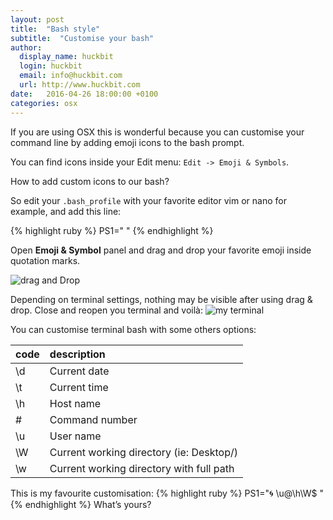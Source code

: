 ```yaml
---
layout: post
title:  "Bash style"
subtitle:  "Customise your bash"
author:
  display_name: huckbit
  login: huckbit
  email: info@huckbit.com
  url: http://www.huckbit.com
date:   2016-04-26 18:00:00 +0100
categories: osx
---
```

If you are using OSX this is wonderful because you can customise your command line by adding emoji icons to the bash prompt.

You can find icons inside your Edit menu: `Edit -> Emoji & Symbols`.

How to add custom icons to our bash?

So edit your `.bash_profile` with your favorite editor vim or nano for example, and add this line:

{% highlight ruby %}
PS1=" "
{% endhighlight %}

Open **Emoji & Symbol** panel and drag and drop your favorite emoji inside quotation marks.

![drag and Drop]({{site.baseurl}}/images/posts/terminal-cust.gif)

Depending on terminal settings, nothing may be visible after using drag & drop. Close and reopen you terminal and voilà:
![my terminal]({{site.baseurl}}/images/posts/terminal-hb.png)

You can customise terminal bash with some others options:

| code   | description                             
|:-------|:----------------------------------------|
| \d     | Current date                             
| \t     | Current time                             
| \h     | Host name                                
| \#     | Command number                           
| \u     | User name                                
| \W     | Current working directory (ie: Desktop/)
| \w     | Current working directory with full path


This is my favourite customisation:
{% highlight ruby %}
PS1="🌀  \u@\h\W$ "
{% endhighlight %}
What’s yours?
